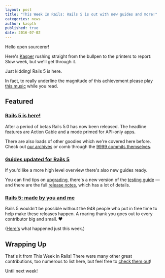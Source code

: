 ```yaml
---
layout: post
title: "This Week In Rails: Rails 5 is out with new guides and more!"
categories: news
author: kaspth
published: true
date: 2016-07-02
---
```


Hello open sourcerer!  

Here's [Kasper](https://twitter.com/kaspth) rushing straight from the bullpen to the printers to report: Slow week, but we'll get through it.  

Just kidding! Rails 5 is here.  

In fact, to really underline the magnitude of this achievement please play [this music](https://www.youtube.com/watch?v=5umEUBDXfU0) while you read.

## Featured

### [Rails 5 is here!](https://rubyonrails.org/2016/6/30/Rails-5-0-final)

After a period of betas Rails 5.0 has now been released. The headline features are Action Cable and a mode primed for API-only apps.  
  
There are also loads of other goodies which we're covered here before. Check out [our archives](https://rails-weekly.ongoodbits.com/archive) or comb through the [9999 commits themselves](http://contributors.rubyonrails.org/releases/5-0-0/commits).

### [Guides updated for Rails 5](http://guides.rubyonrails.org)

If you'd like a more high level overview there's also new guides ready.  
  
You can find tips on [upgrading](http://guides.rubyonrails.org/upgrading_ruby_on_rails.html), there's a new version of the [testing guide](http://guides.rubyonrails.org/testing.html) — and there are the full [release notes](http://guides.rubyonrails.org/5_0_release_notes.html), which has a lot of details.

### [Rails 5: made by you and me](http://contributors.rubyonrails.org/releases/5-0-0/contributors)

Rails 5 wouldn't be possible without the 948 people who put in free time to help make these releases happen. A roaring thank you goes out to every contributor big and small. ❤️  
  
([Here's](http://contributors.rubyonrails.org/contributors/in-time-window/20160624-20160702) what happened just this week.)

## Wrapping Up 

That's it from This Week in Rails! There were many other great contributions, too numerous to list here, but feel free to [check them out](https://github.com/rails/rails/compare/master@%7B2016-06-24%7D...@%7B2016-07-02%7D)!

Until next week!

